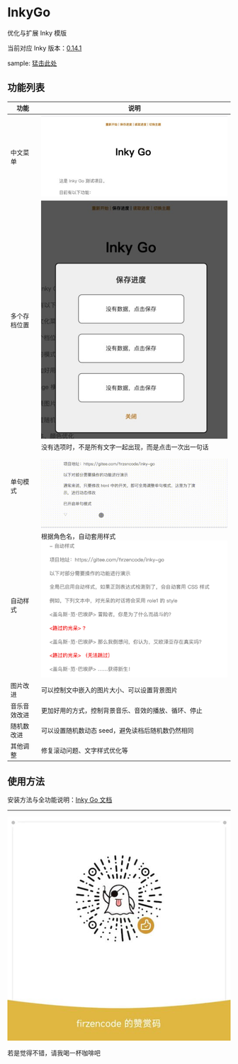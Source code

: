 # InkyGo

优化与扩展 Inky 模版

当前对应 Inky 版本：[0.14.1](https://github.com/inkle/inky/releases/tag/0.14.1)

sample: [猛击此处](https://ahayoo.com/inky-go/)

## 功能列表

| 功能 | 说明 |
| --- | --- |
| 中文菜单 | ![](images/intro_cn_menus.jpg) |
| 多个存档位置 | ![](images/intro_save_point.jpg) |
| 单句模式 | 没有选项时，不是所有文字一起出现，而是点击一次出一句话<br><br>![](images/intro_single_sentence.gif) |
| 自动样式 | 根据角色名，自动套用样式<br>![](images/intro_auto_style.png) |
| 图片改进 | 可以控制文中嵌入的图片大小、可以设置背景图片 | 
| 音乐音效改进 | 更加好用的方式，控制背景音乐、音效的播放、循环、停止 |
| 随机数改进 | 可以设置随机数动态 seed，避免读档后随机数仍然相同 |
| 其他调整 | 修复滚动问题、文字样式优化等 |

## 使用方法

安装方法与全功能说明：[Inky Go 文档](docs/index.md)

- - - - - 

![](images/coffee.jpeg)

若是觉得不错，请我喝一杯咖啡吧
